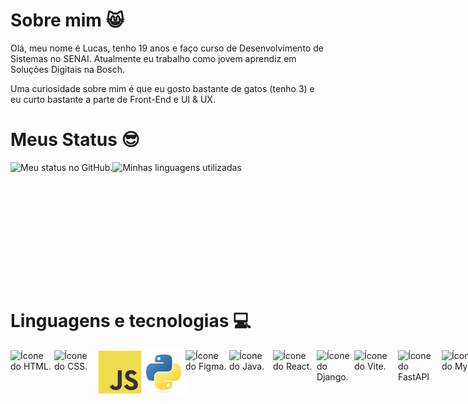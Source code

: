# Sobre mim 😸

Olá, meu nome é Lucas, tenho 19 anos e faço curso de Desenvolvimento de Sistemas no SENAI. Atualmente eu trabalho como jovem aprendiz em Soluções Digitais na Bosch.

Uma curiosidade sobre mim é que eu gosto bastante de gatos (tenho 3) e eu curto bastante a parte de Front-End e UI & UX.

# Meus Status 😎

<div style="display: flex;">
   <img src="https://github-readme-stats.vercel.app/api?username=lucasboaratti&show_icons=true&theme=tokyonight" alt="Meu status no GitHub."/>
   <img src="https://github-readme-stats-sigma-five.vercel.app/api/top-langs/?username=lucasboaratti&layout=compact&langs_count=5&theme=tokyonight" alt="Minhas linguagens utilizadas" height="195px"/>
</div>

# Linguagens e tecnologias 💻

<div style="display: flex">

   <img src="https://cdn.jsdelivr.net/gh/devicons/devicon@latest/icons/html5/html5-original.svg" alt="Ícone do HTML." title="HTML" width="70px" height="70px"/>
   
   <img src="https://cdn.jsdelivr.net/gh/devicons/devicon@latest/icons/css3/css3-original.svg" alt="Ícone do CSS." title="CSS" width="70px" height="70px"/>
   
   <img src="https://raw.githubusercontent.com/devicons/devicon/master/icons/javascript/javascript-original.svg" alt="Ícone do JavaScript." title="JavaScript" width="70px" height="70px"/>
   
   <img src="https://raw.githubusercontent.com/devicons/devicon/master/icons/python/python-original.svg" alt="Ícone do Python." title="Python" width="70px" height="70px"/>
   
   <img src="https://cdn.jsdelivr.net/gh/devicons/devicon/icons/figma/figma-original.svg" alt="Ícone do Figma." title="Figma" width="70px" height="70px"/>
   
   <img src="https://cdn.jsdelivr.net/gh/devicons/devicon@latest/icons/java/java-original.svg" alt="Ícone do Java." title="Java" width="70px" height="70px" />
   
   <img src="https://cdn.jsdelivr.net/gh/devicons/devicon@latest/icons/react/react-original.svg" alt="Ícone do React." title="React" width="70px" height="70px"/>
   
   <img src="https://static-00.iconduck.com/assets.00/django-icon-1606x2048-lwmw1z73.png" alt="Ícone do Django." title="Django" width="60px" height="60px" />
   
   <img src="https://cdn.jsdelivr.net/gh/devicons/devicon@latest/icons/vitejs/vitejs-original.svg" alt="Ícone do Vite." title="Vite" width="70px" height="70px">
   
   <img src="https://cdn.jsdelivr.net/gh/devicons/devicon@latest/icons/fastapi/fastapi-original.svg" alt="Ícone do FastAPI" title="FastAPI" width="70px" height="70px"/>
   
   <img src="https://cdn.jsdelivr.net/gh/devicons/devicon@latest/icons/mysql/mysql-original-wordmark.svg" alt="Ícone do MySql" title="MySql" width="70px" height="70px"/>

</div>
